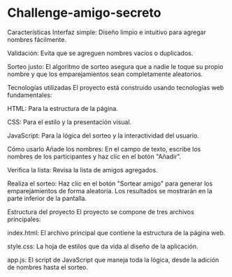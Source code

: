 # Challenge-amigo-secreto

Características
Interfaz simple: Diseño limpio e intuitivo para agregar nombres fácilmente.

Validación: Evita que se agreguen nombres vacíos o duplicados.

Sorteo justo: El algoritmo de sorteo asegura que a nadie le toque su propio nombre y que los emparejamientos sean completamente aleatorios.

Tecnologías utilizadas
El proyecto está construido usando tecnologías web fundamentales:

HTML: Para la estructura de la página.

CSS: Para el estilo y la presentación visual.

JavaScript: Para la lógica del sorteo y la interactividad del usuario.

Cómo usarlo
Añade los nombres: En el campo de texto, escribe los nombres de los participantes y haz clic en el botón "Añadir".

Verifica la lista: Revisa la lista de amigos agregados.

Realiza el sorteo: Haz clic en el botón "Sortear amigo" para generar los emparejamientos de forma aleatoria. Los resultados se mostrarán en la parte inferior de la pantalla.

Estructura del proyecto
El proyecto se compone de tres archivos principales:

index.html: El archivo principal que contiene la estructura de la página web.

style.css: La hoja de estilos que da vida al diseño de la aplicación.

app.js: El script de JavaScript que maneja toda la lógica, desde la adición de nombres hasta el sorteo.

